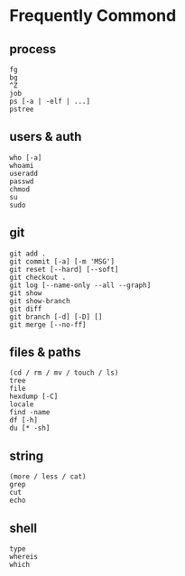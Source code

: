 Frequently Commond
==================

## process ##
```
fg
bg
^Z
job
ps [-a | -elf | ...]
pstree
```

## users & auth ##
```
who [-a]
whoami
useradd
passwd
chmod
su
sudo
```

## git ##
```
git add .
git commit [-a] [-m 'MSG'] 
git reset [--hard] [--soft]
git checkout .
git log [--name-only --all --graph]
git show
git show-branch
git diff
git branch [-d] [-D] []
git merge [--no-ff]
```

## files & paths ##
```
(cd / rm / mv / touch / ls)
tree 
file
hexdump [-C]
locale
find -name
df [-h]
du [* -sh]
```

## string ##
```
(more / less / cat)
grep
cut
echo
```

## shell ##
```
type
whereis
which
```

